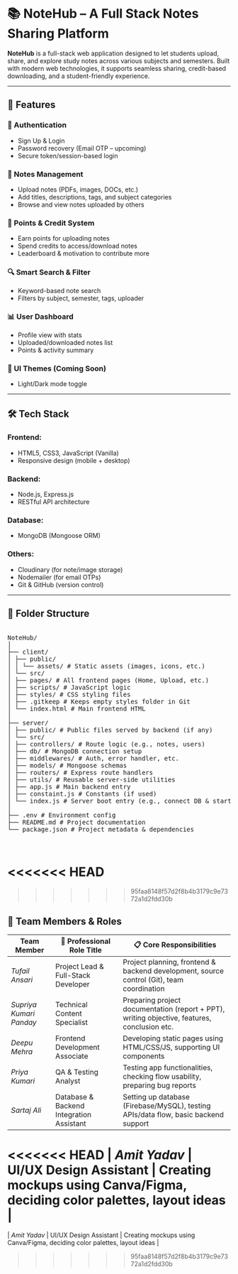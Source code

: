 # 📚 NoteHub – A Full Stack Notes Sharing Platform

**NoteHub** is a full-stack web application designed to let students upload, share, and explore study notes across various subjects and semesters. Built with modern web technologies, it supports seamless sharing, credit-based downloading, and a student-friendly experience.

---

## 🚀 Features

### 👤 Authentication
- Sign Up & Login
- Password recovery (Email OTP – upcoming)
- Secure token/session-based login

### 📝 Notes Management
- Upload notes (PDFs, images, DOCs, etc.)
- Add titles, descriptions, tags, and subject categories
- Browse and view notes uploaded by others

### 🎯 Points & Credit System
- Earn points for uploading notes
- Spend credits to access/download notes
- Leaderboard & motivation to contribute more

### 🔍 Smart Search & Filter
- Keyword-based note search
- Filters by subject, semester, tags, uploader

### 📊 User Dashboard
- Profile view with stats
- Uploaded/downloaded notes list
- Points & activity summary

### 🌙 UI Themes (Coming Soon)
- Light/Dark mode toggle

---

## 🛠 Tech Stack

### Frontend:
- HTML5, CSS3, JavaScript (Vanilla)
- Responsive design (mobile + desktop)

### Backend:
- Node.js, Express.js
- RESTful API architecture

### Database:
- MongoDB (Mongoose ORM)

### Others:
- Cloudinary (for note/image storage)
- Nodemailer (for email OTPs)
- Git & GitHub (version control)

---

## 📁 Folder Structure

<pre> 
NoteHub/
│
├── client/
│ ├── public/
│ │ └── assets/ # Static assets (images, icons, etc.)
│ └── src/
│ ├── pages/ # All frontend pages (Home, Upload, etc.)
│ ├── scripts/ # JavaScript logic
│ ├── styles/ # CSS styling files
│ ├── .gitkeep # Keeps empty styles folder in Git
│ └── index.html # Main frontend HTML
│
├── server/
│ ├── public/ # Public files served by backend (if any)
│ └── src/
│ ├── controllers/ # Route logic (e.g., notes, users)
│ ├── db/ # MongoDB connection setup
│ ├── middlewares/ # Auth, error handler, etc.
│ ├── models/ # Mongoose schemas
│ ├── routers/ # Express route handlers
│ ├── utils/ # Reusable server-side utilities
│ ├── app.js # Main backend entry
│ ├── constaint.js # Constants (if used)
│ └── index.js # Server boot entry (e.g., connect DB & start server)
│
├── .env # Environment config
├── README.md # Project documentation
└── package.json # Project metadata & dependencies


</pre>

<<<<<<< HEAD
=======

>>>>>>> 95faa8148f57d2f8b4b3179c9e7372a1d2fdd30b
## 👥 Team Members & Roles

| Team Member             | 💼 Professional Role Title                  | 📋 Core Responsibilities                                                                 |
|-------------------------|--------------------------------------------|-------------------------------------------------------------------------------------------|
| *Tufail Ansari*       | Project Lead & Full-Stack Developer        | Project planning, frontend & backend development, source control (Git), team coordination |
| *Supriya Kumari Panday* | Technical Content Specialist               | Preparing project documentation (report + PPT), writing objective, features, conclusion etc. |
| *Deepu Mehra*         | Frontend Development Associate             | Developing static pages using HTML/CSS/JS, supporting UI components                       |
| *Priya Kumari*        | QA & Testing Analyst                       | Testing app functionalities, checking flow usability, preparing bug reports               |
| *Sartaj Ali*          | Database & Backend Integration Assistant   | Setting up database (Firebase/MySQL), testing APIs/data flow, basic backend support       |
<<<<<<< HEAD
| *Amit Yadav*          | UI/UX Design Assistant                     | Creating mockups using Canva/Figma, deciding color palettes, layout ideas                 |
=======
| *Amit Yadav*          | UI/UX Design Assistant                     | Creating mockups using Canva/Figma, deciding color palettes, layout ideas                 |
>>>>>>> 95faa8148f57d2f8b4b3179c9e7372a1d2fdd30b
